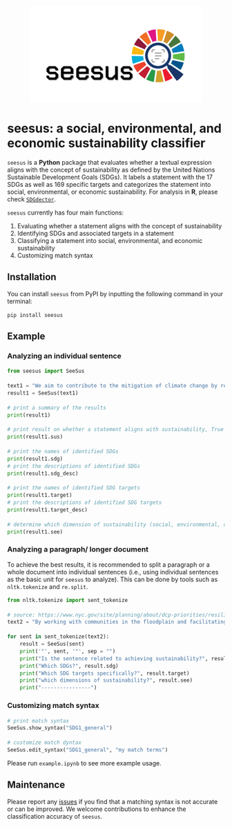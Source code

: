 <p align="center">
  <img src="docs/logo.jpg" width="400"/>
</p>

# seesus: a social, environmental, and economic sustainability classifier

`seesus` is a **Python** package that evaluates whether a textual expression aligns with the concept of sustainability as defined by the United Nations Sustainable Development Goals (SDGs). It labels a statement with the 17 SDGs as well as 169 specific targets and categorizes the statement into social, environmental, or economic sustainability. For analysis in **R**, please check <a target="_blank" href="https://github.com/Yingjie4Science/SDGdetector">`SDGdector`</a>.

`seesus` currently has four main functions:

1. Evaluating whether a statement aligns with the concept of sustainability
2. Identifying SDGs and associated targets in a statement
3. Classifying a statement into social, environmental, and economic sustainability
4. Customizing match syntax


## Installation

You can install `seesus` from PyPI by inputting the following command in your terminal:

`pip install seesus`


## Example

### Analyzing an individual sentence

```python
from seesus import SeeSus

text1 = "We aim to contribute to the mitigation of climate change by reducing carbon emissions in the city."
result1 = SeeSus(text1)

# print a summary of the results
print(result1)

# print result on whether a statement aligns with sustainability, True or False
print(result1.sus)

# print the names of identified SDGs
print(result1.sdg)
# print the descriptions of identified SDGs
print(result1.sdg_desc)

# print the names of identified SDG targets
print(result1.target)
# print the descriptions of identified SDG targets
print(result1.target_desc)

# determine which dimension of sustainability (social, environmental, or economic) a statement belongs to
print(result1.see)
```

### Analyzing a paragraph/ longer document

To achieve the best results, it is recommended to split a paragraph or a whole document into individual sentences (i.e., using individual sentences as the basic unit for `seesus` to analyze). This can be done by tools such as `nltk.tokenize` and `re.split`.

```python
from nltk.tokenize import sent_tokenize

# source: https://www.nyc.gov/site/planning/about/dcp-priorities/resiliency-sustainability.page
text2 = "By working with communities in the floodplain and facilitating flood-resistant building design, DCP is reducing the city’s risks to sea level rise and coastal flooding. Hurricane Sandy was a stark reminder of these risks. The City, led by the Mayor’s Office of Recovery and Resiliency (ORR), has developed a multifaceted plan for recovering from Sandy and improving the city’s resiliency–the ability of its neighborhoods, buildings and infrastructure to withstand and recover quickly from flooding and climate events. As part of this effort, DCP has initiated a series of projects to identify and implement land use and zoning changes as well as other actions needed to support the short-term recovery and long-term vitality of communities affected by Hurricane Sandy and other areas at risk of coastal flooding."

for sent in sent_tokenize(text2):
    result = SeeSus(sent)
    print('"', sent, '"', sep = "")
    print("Is the sentence related to achieving sustainability?", result.sus)
    print("Which SDGs?", result.sdg)
    print("Which SDG targets specifically?", result.target)
    print("which dimensions of sustainability?", result.see)
    print("----------------")
```

### Customizing match syntax

```python
# print match syntax
SeeSus.show_syntax("SDG1_general")

# customize match dyntax
SeeSus.edit_syntax("SDG1_general", "my match terms")
```

Please run `example.ipynb` to see more example usage.


## Maintenance

Please report any [issues](https://github.com/caimeng2/seesus/issues) if you find that a matching syntax is not accurate or can be improved. We welcome contributions to enhance the classification accuracy of `seesus`.
